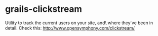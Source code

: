grails-clickstream
==================

Utility to track the current users on your site, and\ where they've been in detail. Check this: http://www.opensymphony.com/clickstream/